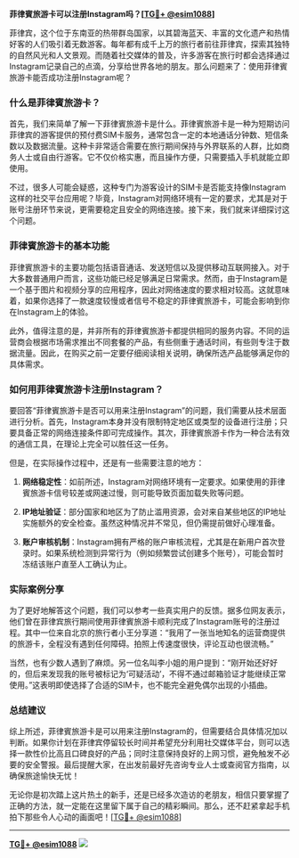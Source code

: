 **菲律賓旅游卡可以注册Instagram吗？[[TG💪+ @esim1088](https://t.me/s/esim1088)]**

菲律宾，这个位于东南亚的热带群岛国家，以其碧海蓝天、丰富的文化遗产和热情好客的人们吸引着无数游客。每年都有成千上万的旅行者前往菲律宾，探索其独特的自然风光和人文景观。而随着社交媒体的普及，许多游客在旅行时都会选择通过Instagram记录自己的点滴，分享给世界各地的朋友。那么问题来了：使用菲律賓旅游卡能否成功注册Instagram呢？

### 什么是菲律賓旅游卡？

首先，我们来简单了解一下菲律賓旅游卡是什么。菲律賓旅游卡是一种为短期访问菲律宾的游客提供的预付费SIM卡服务，通常包含一定的本地通话分钟数、短信条数以及数据流量。这种卡非常适合需要在旅行期间保持与外界联系的人群，比如商务人士或自由行游客。它不仅价格实惠，而且操作方便，只需要插入手机就能立即使用。

不过，很多人可能会疑惑，这种专门为游客设计的SIM卡是否能支持像Instagram这样的社交平台应用呢？毕竟，Instagram对网络环境有一定的要求，尤其是对于账号注册环节来说，更需要稳定且安全的网络连接。接下来，我们就来详细探讨这个问题。

### 菲律賓旅游卡的基本功能

菲律賓旅游卡的主要功能包括语音通话、发送短信以及提供移动互联网接入。对于大多数普通用户而言，这些功能已经足够满足日常需求。然而，由于Instagram是一个基于图片和视频分享的应用程序，因此对网络速度的要求相对较高。这就意味着，如果你选择了一款速度较慢或者信号不稳定的菲律賓旅游卡，可能会影响到你在Instagram上的体验。

此外，值得注意的是，并非所有的菲律賓旅游卡都提供相同的服务内容。不同的运营商会根据市场需求推出不同套餐的产品，有些侧重于通话时间，有些则专注于数据流量。因此，在购买之前一定要仔细阅读相关说明，确保所选产品能够满足你的具体需求。

### 如何用菲律賓旅游卡注册Instagram？

要回答“菲律賓旅游卡是否可以用来注册Instagram”的问题，我们需要从技术层面进行分析。首先，Instagram本身并没有限制特定地区或类型的设备进行注册；只要具备正常的网络连接条件即可完成操作。其次，菲律賓旅游卡作为一种合法有效的通信工具，在理论上完全可以胜任这一任务。

但是，在实际操作过程中，还是有一些需要注意的地方：

1. **网络稳定性**：如前所述，Instagram对网络环境有一定要求。如果使用的菲律賓旅游卡信号较差或网速过慢，则可能导致页面加载失败等问题。
   
2. **IP地址验证**：部分国家和地区为了防止滥用资源，会对来自某些地区的IP地址实施额外的安全检查。虽然这种情况并不常见，但仍需提前做好心理准备。

3. **账户审核机制**：Instagram拥有严格的账户审核流程，尤其是在新用户首次登录时。如果系统检测到异常行为（例如频繁尝试创建多个账号），可能会暂时冻结该账户直至人工确认为止。

### 实际案例分享

为了更好地解答这个问题，我们可以参考一些真实用户的反馈。据多位网友表示，他们曾在菲律宾旅行期间使用菲律賓旅游卡顺利完成了Instagram账号的注册过程。其中一位来自北京的旅行者小王分享道：“我用了一张当地知名的运营商提供的旅游卡，全程没有遇到任何障碍。拍照上传速度很快，评论互动也很流畅。”

当然，也有少数人遇到了麻烦。另一位名叫李小姐的用户提到：“刚开始还好好的，但后来发现我的账号被标记为‘可疑活动’，不得不通过邮箱验证才能继续正常使用。”这表明即使选择了合适的SIM卡，也不能完全避免偶尔出现的小插曲。

### 总结建议

综上所述，菲律賓旅游卡是可以用来注册Instagram的，但需要结合具体情况加以判断。如果你计划在菲律宾停留较长时间并希望充分利用社交媒体平台，则可以选择一款性价比高且口碑良好的产品；同时注意保持良好的上网习惯，避免触发不必要的安全警报。最后提醒大家，在出发前最好先咨询专业人士或查阅官方指南，以确保旅途愉快无忧！

无论你是初次踏上这片热土的新手，还是已经多次造访的老朋友，相信只要掌握了正确的方法，就一定能在这里留下属于自己的精彩瞬间。那么，还不赶紧拿起手机拍下那些令人心动的画面吧！[[TG💪+ @esim1088](https://t.me/s/esim1088)]

---

**[TG💪+ @esim1088](https://t.me/s/esim1088) ![](https://i.postimg.cc/4NQfJmqS/Snipaste-2025-05-13-00-14-12.png)**